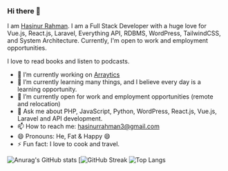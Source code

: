 ### Hi there 👋

I am [Hasinur Rahman](https://linkedin.com/in/hasinur1997). I am a Full Stack Developer with a huge love for Vue.js, React.js, Laravel, Everything API, RDBMS, WordPress, TailwindCSS, and System Architecture. Currently, I'm open to work and employment opportunities.

I love to read books and listen to podcasts.

- 🔭 I’m currently working on [Arraytics](https://arraytics.com)
- 🌱 I’m currently learning many things, and I believe every day is a learning opportunity.
- 👯 I’m currently open for work and employment opportunities (remote and relocation)
- 💬 Ask me about PHP, JavaScript, Python, WordPress, React.js, Vue.js, Laravel and API development.
- 📫 How to reach me: [hasinurrahman3@gmail.com](hasinurrahman3@gmail.com)
- 😄 Pronouns: He, Fat & Happy 😄
- ⚡ Fun fact: I love to cook and travel.

![Anurag's GitHub stats](https://github-readme-stats.vercel.app/api?username=hasinur1997&amp;theme=gruvbox&amp;show_icons=true&amp;hide_border=true&amp;count_private=true)
[![GitHub Streak](https://github-readme-streak-stats.herokuapp.com/?user=hasinur1997&amp;theme=gruvbox&amp;hide_border=true)
![Top Langs](https://github-readme-stats.vercel.app/api/top-langs/?username=hasinur1997&amp;theme=gruvbox&amp;show_icons=true&amp;hide_border=true&amp;layout=compact)

